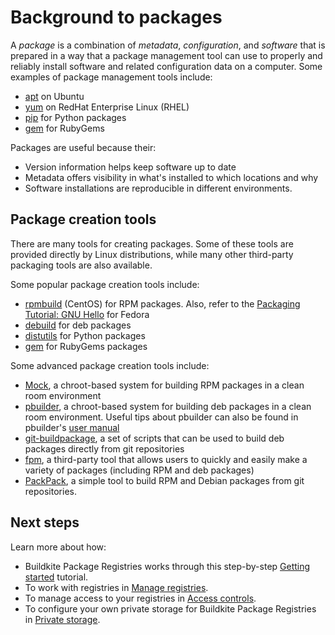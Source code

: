 # Background to packages

A _package_ is a combination of _metadata_, _configuration_, and _software_ that is prepared in a way that a package management tool can use to properly and reliably install software and related configuration data on a computer. Some examples of package management tools include:

- [apt](https://help.ubuntu.com/community/Repositories/CommandLine) on Ubuntu
- [yum](https://access.redhat.com/site/documentation/en-US/Red_Hat_Enterprise_Linux/5/html/Deployment_Guide/c1-yum.html) on RedHat Enterprise Linux (RHEL)
- [pip](https://pip.pypa.io/) for Python packages
- [gem](http://guides.rubygems.org/) for RubyGems

Packages are useful because their:

- Version information helps keep software up to date
- Metadata offers visibility in what's installed to which locations and why
- Software installations are reproducible in different environments.

## Package creation tools

There are many tools for creating packages. Some of these tools are provided directly by Linux distributions, while many other third-party packaging tools are also available.

Some popular package creation tools include:

- [rpmbuild](http://wiki.centos.org/HowTos/SetupRpmBuildEnvironment) (CentOS) for RPM packages. Also, refer to the [Packaging Tutorial: GNU Hello](https://docs.fedoraproject.org/en-US/package-maintainers/Packaging_Tutorial_GNU_Hello/) for Fedora
- [debuild](https://wiki.debian.org/Packaging/Intro) for deb packages
- [distutils](https://docs.python.org/2/distutils/builtdist.html) for Python packages
- [gem](http://guides.rubygems.org/make-your-own-gem/) for RubyGems packages

Some advanced package creation tools include:

- [Mock](https://rpm-software-management.github.io/mock/), a chroot-based system for building RPM packages in a clean room environment
- [pbuilder](https://wiki.ubuntu.com/PbuilderHowto), a chroot-based system for building deb packages in a clean room environment. Useful tips about pbuilder can also be found in pbuilder's [user manual](http://www.netfort.gr.jp/~dancer/software/pbuilder-doc/pbuilder-doc.html)
- [git-buildpackage](http://honk.sigxcpu.org/projects/git-buildpackage/manual-html/gbp.html), a set of scripts that can be used to build deb packages directly from git repositories
- [fpm](https://github.com/jordansissel/fpm), a third-party tool that allows users to quickly and easily make a variety of packages (including RPM and deb packages)
- [PackPack](https://github.com/packpack/packpack), a simple tool to build RPM and Debian packages from git repositories.

## Next steps

Learn more about how:

- Buildkite Package Registries works through this step-by-step [Getting started](/docs/package-registries/getting-started) tutorial.
- To work with registries in [Manage registries](/docs/package-registries/registries/manage).
- To manage access to your registries in [Access controls](/docs/package-registries/security/permissions).
- To configure your own private storage for Buildkite Package Registries in [Private storage](/docs/package-registries/registries/private-storage-link).
